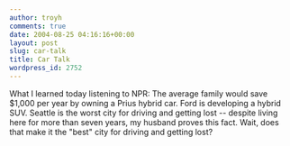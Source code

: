 ```yaml
---
author: troyh
comments: true
date: 2004-08-25 04:16:16+00:00
layout: post
slug: car-talk
title: Car Talk
wordpress_id: 2752
---
```


What I learned today listening to NPR:  The average family would save $1,000 per year by owning a Prius hybrid car.  Ford is developing a hybrid SUV.  Seattle is the worst city for driving and getting lost -- despite living here for more than seven years, my husband proves this fact.  Wait, does that make it the "best" city for driving and getting lost?
